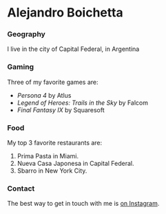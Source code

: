 # Alejandro Boichetta

### Geography

I live in the city of Capital Federal, in Argentina

### Gaming

Three of my favorite games are:

- *Persona 4* by Atlus
- *Legend of Heroes: Trails in the Sky* by Falcom
- *Final Fantasy IX* by Squaresoft

### Food

My top 3 favorite restaurants are:

1. Prima Pasta in Miami.
2. Nueva Casa Japonesa in Capital Federal.
3. Sbarro in New York City.

### Contact

The best way to get in touch with me is [on Instagram](https://www.instagram.com/ale.boiche/?hl=es-la).

